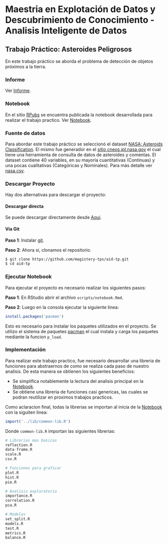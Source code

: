 # Maestria en Explotación de Datos y Descubrimiento de Conocimiento - Analisis Inteligente de Datos

## Trabajo Práctico: Asteroides Peligrosos

En este trabajo práctico se aborda el problema de detección de objetos próximos a la tierra.

### Informe

Ver [Informe](https://github.com/magistery-tps/aid-tp/blob/main/docs/Informe.pdf).

### Notebook

En el sitio [RPubs](https://rpubs.com/) se encuentra publicada la notebook desarrollada para realizar el trabajo practico. Ver [Notebook](https://rpubs.com/adrianmarino/aid-tp).

### Fuente de datos

Para abordar este trabajo práctico se seleccionó el dataset [NASA: Asteroids Classification](https://www.kaggle.com/shrutimehta/nasa-asteroids-classification). El mismo fue generador en el [sitio cneos.jpl.nasa.gov](https://cneos.jpl.nasa.gov/) el cual tiene una herramienta de consulta de datos de asteroides y comentas.  El dataset contiene 40 variables, en su mayoría cuantitativas (Continuas) y una pocas cualitativas (Categóricas y Nominales). Para más detalle ver [nasa.csv](https://github.com/magistery-tps/aid-tp/blob/main/datasets/nasa.csv).


### Descargar Proyecto

Hay dos alternativas para descargar el proyecto:

#### Descargar directa

Se puede descargar directamente desde [Aqui](https://github.com/magistery-tps/aid-tp/archive/refs/heads/main.zip). 

#### Via Git

**Paso 1**: Instalar [git](https://git-scm.com/downloads).

**Paso 2**:  Ahora si, clonamos el repositorio.

```bash
$ git clone https://github.com/magistery-tps/aid-tp.git
$ cd aid-tp
```

### Ejecutar Notebook

Para ejecutar el proyecto es necesario realizar los siguientes pasos:

**Paso 1**: En RStudio abrir el archivo `scripts/notebook.Rmd`.

**Paso 2**: Luego en la consola ejecutar la siguiente linea:

```R
install.packages('pacman')
```

Esto es necesario para instalar los paquetes utilizados en el proyecto. Se utilizo el sistema de paquetes [pacman](https://github.com/trinker/pacman)  el cual instala y carga los paquetes mediante la funcion `p_load`.


### Implementación

Para realizar este trabajo practico, fue necesario desarrollar una libreria de funciones para abstraernos de como se realiza cada paso de nuestro analisis. De esta manera se obtienen los siguientes beneficios:

* Se simplifica notablemente la lectura del analisis principal en la [Notebook](https://rpubs.com/adrianmarino/aid-tp).
* Se obtiene una libreria de funciones casi genericas, las cuales se podran reutilizar en proximos trabajos practicos.

Como aclaracion final, todas la librerias se importan al inicia de la [Notebook](https://rpubs.com/adrianmarino/aid-tp) con la siguiten linea:

```R
import('../lib/common-lib.R')
```

Donde `common-lib.R` importan las siguientes librerias:

```R
# Librerias mas basicas
reflection.R
data-frame.R
scale.R
csv.R

# Funciones para graficar
plot.R
hist.R
pie.R

# Analisis exploratorio
importance.R
correlation.R
pca.R

# Modelos
set_split.R
models.R
test.R
metrics.R
balance.R
```
